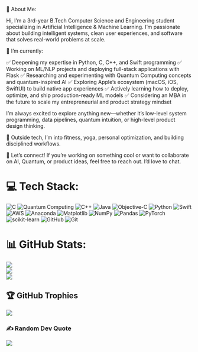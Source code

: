 💫 About Me:

Hi, I’m a 3rd-year B.Tech Computer Science and Engineering student specializing in Artificial Intelligence & Machine Learning. I’m passionate about building intelligent systems, clean user experiences, and software that solves real-world problems at scale.

🚀 I’m currently:

✅ Deepening my expertise in Python, C, C++, and Swift programming
✅ Working on ML/NLP projects and deploying full-stack applications with Flask
✅ Researching and experimenting with Quantum Computing concepts and quantum-inspired AI
✅ Exploring Apple’s ecosystem (macOS, iOS, SwiftUI) to build native app experiences
✅ Actively learning how to deploy, optimize, and ship production-ready ML models
✅ Considering an MBA in the future to scale my entrepreneurial and product strategy mindset

I’m always excited to explore anything new—whether it’s low-level system programming, data pipelines, quantum intuition, or high-level product design thinking.

🌱 Outside tech, I’m into fitness, yoga, personal optimization, and building disciplined workflows.

📩 Let’s connect!
If you’re working on something cool or want to collaborate on AI, Quantum, or product ideas, feel free to reach out. I’d love to chat.

# 💻 Tech Stack:
![C](https://img.shields.io/badge/c-%2300599C.svg?style=for-the-badge&logo=c&logoColor=white) ![Quantum Computing](https://img.shields.io/badge/Quantum_Computing-6A0DAD?style=for-the-badge&logo=quasars&logoColor=white) ![C++](https://img.shields.io/badge/c++-%2300599C.svg?style=for-the-badge&logo=c%2B%2B&logoColor=white) ![Java](https://img.shields.io/badge/java-%23ED8B00.svg?style=for-the-badge&logo=openjdk&logoColor=white) ![Objective-C](https://img.shields.io/badge/OBJECTIVE--C-%233A95E3.svg?style=for-the-badge&logo=apple&logoColor=white) ![Python](https://img.shields.io/badge/python-3670A0?style=for-the-badge&logo=python&logoColor=ffdd54) ![Swift](https://img.shields.io/badge/swift-F54A2A?style=for-the-badge&logo=swift&logoColor=white) ![AWS](https://img.shields.io/badge/AWS-%23FF9900.svg?style=for-the-badge&logo=amazon-aws&logoColor=white) ![Anaconda](https://img.shields.io/badge/Anaconda-%2344A833.svg?style=for-the-badge&logo=anaconda&logoColor=white) ![Matplotlib](https://img.shields.io/badge/Matplotlib-%23ffffff.svg?style=for-the-badge&logo=Matplotlib&logoColor=black) ![NumPy](https://img.shields.io/badge/numpy-%23013243.svg?style=for-the-badge&logo=numpy&logoColor=white) ![Pandas](https://img.shields.io/badge/pandas-%23150458.svg?style=for-the-badge&logo=pandas&logoColor=white) ![PyTorch](https://img.shields.io/badge/PyTorch-%23EE4C2C.svg?style=for-the-badge&logo=PyTorch&logoColor=white) ![scikit-learn](https://img.shields.io/badge/scikit--learn-%23F7931E.svg?style=for-the-badge&logo=scikit-learn&logoColor=white) ![GitHub](https://img.shields.io/badge/github-%23121011.svg?style=for-the-badge&logo=github&logoColor=white) ![Git](https://img.shields.io/badge/git-%23F05033.svg?style=for-the-badge&logo=git&logoColor=white)
# 📊 GitHub Stats:
![](https://github-readme-stats.vercel.app/api?username=Shourya3113&theme=dark&hide_border=false&include_all_commits=false&count_private=false)<br/>
![](https://nirzak-streak-stats.vercel.app/?user=Shourya3113&theme=dark&hide_border=false)<br/>
![](https://github-readme-stats.vercel.app/api/top-langs/?username=Shourya3113&theme=dark&hide_border=false&include_all_commits=false&count_private=false&layout=compact)

## 🏆 GitHub Trophies
![](https://github-profile-trophy.vercel.app/?username=Shourya3113&theme=radical&no-frame=false&no-bg=true&margin-w=4)

### ✍️ Random Dev Quote
![](https://quotes-github-readme.vercel.app/api?type=horizontal&theme=radical)

<!-- Proudly created with GPRM ( https://gprm.itsvg.in ) -->
